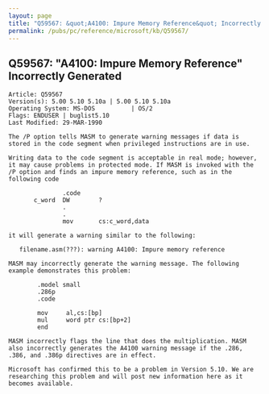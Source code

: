 ```yaml
---
layout: page
title: "Q59567: &quot;A4100: Impure Memory Reference&quot; Incorrectly Generated"
permalink: /pubs/pc/reference/microsoft/kb/Q59567/
---
```


## Q59567: &quot;A4100: Impure Memory Reference&quot; Incorrectly Generated

	Article: Q59567
	Version(s): 5.00 5.10 5.10a | 5.00 5.10 5.10a
	Operating System: MS-DOS          | OS/2
	Flags: ENDUSER | buglist5.10
	Last Modified: 29-MAR-1990
	
	The /P option tells MASM to generate warning messages if data is
	stored in the code segment when privileged instructions are in use.
	
	Writing data to the code segment is acceptable in real mode; however,
	it may cause problems in protected mode. If MASM is invoked with the
	/P option and finds an impure memory reference, such as in the
	following code
	
	               .code
	       c_word  DW        ?
	               .
	               .
	               mov       cs:c_word,data
	
	it will generate a warning similar to the following:
	
	   filename.asm(???): warning A4100: Impure memory reference
	
	MASM may incorrectly generate the warning message. The following
	example demonstrates this problem:
	
	        .model small
	        .286p
	        .code
	
	        mov     al,cs:[bp]
	        mul     word ptr cs:[bp+2]
	        end
	
	MASM incorrectly flags the line that does the multiplication. MASM
	also incorrectly generates the A4100 warning message if the .286,
	.386, and .386p directives are in effect.
	
	Microsoft has confirmed this to be a problem in Version 5.10. We are
	researching this problem and will post new information here as it
	becomes available.
